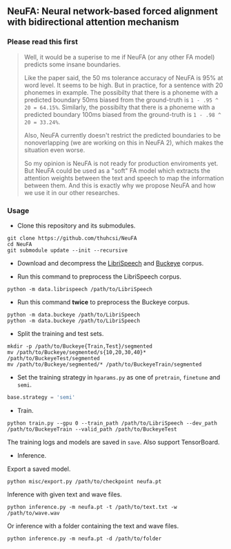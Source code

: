 ## NeuFA: Neural network-based forced alignment with bidirectional attention mechanism

### Please read this first

> Well, it would be a superise to me if NeuFA (or any other FA model) predicts some insane boundaries.
>
> Like the paper said, the 50 ms tolerance accuracy of NeuFA is 95% at word level.
It seems to be high. But in practice, for a sentence with 20 phonemes in example. The possibilty that there is a phoneme with a predicted boundary 50ms biased from the ground-truth is `1 - .95 ^ 20 = 64.15%`. Similarly, the possibilty that there is a phoneme with a predicted boundary 100ms biased from the ground-truth is `1 - .98 ^ 20 = 33.24%`.
>
> Also, NeuFA currently doesn't restrict the predicted boundaries to be nonoverlapping (we are working on this in NeuFA 2),
which makes the situation even worse.
>
> So my opinion is NeuFA is not ready for production enviroments yet.
But NeuFA could be used as a "soft" FA model which extracts the attention weights between the text and speech to map the information between them. And this is exactly why we propose NeuFA and how we use it in our other researches.

### Usage

* Clone this repository and its submodules.

```shell
git clone https://github.com/thuhcsi/NeuFA
cd NeuFA
git submodule update --init --recursive
```

* Download and decompress the [LibriSpeech](https://www.openslr.org/12) and [Buckeye](https://buckeyecorpus.osu.edu/) corpus.

* Run this command to preprocess the LibriSpeech corpus.

```shell
python -m data.librispeech /path/to/LibriSpeech
```

* Run this command **twice** to preprocess the Buckeye corpus.

```shell
python -m data.buckeye /path/to/LibriSpeech
python -m data.buckeye /path/to/LibriSpeech
```
* Split the training and test sets.

```shell
mkdir -p /path/to/Buckeye{Train,Test}/segmented
mv /path/to/Buckeye/segmented/s{10,20,30,40}* /path/to/BuckeyeTest/segmented
mv /path/to/Buckeye/segmented/* /path/to/BuckeyeTrain/segmented
```

* Set the training strategy in `hparams.py` as one of `pretrain`, `finetune` and `semi`.

```python
base.strategy = 'semi'
```

* Train.

```shell
python train.py --gpu 0 --train_path /path/to/LibriSpeech --dev_path /path/to/BuckeyeTrain --valid_path /path/to/BuckeyeTest
```
The training logs and models are saved in `save`. Also support TensorBoard.

* Inference.

Export a saved model.
```shell
python misc/export.py /path/to/checkpoint neufa.pt
```

Inference with given text and wave files.
```shell
python inference.py -m neufa.pt -t /path/to/text.txt -w /path/to/wave.wav
```

Or inference with a folder containing the text and wave files.
```shell
python inference.py -m neufa.pt -d /path/to/folder
```
